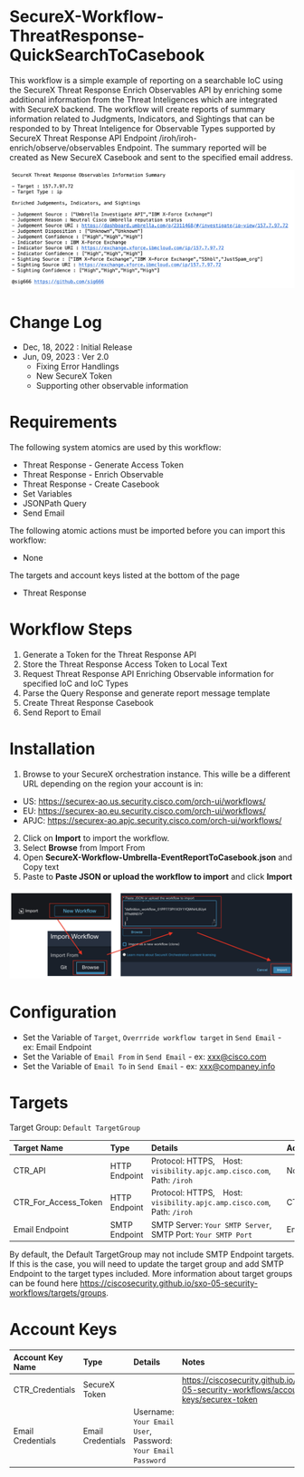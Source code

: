 # SecureX-Workflow-ThreatResponse-QuickSearchToCasebook
This workflow is a simple example of reporting on a searchable IoC using the SecureX Threat Response Enrich Observables API by enriching some additional information from the Threat Inteligences which are integrated with SecureX backend. The workflow will create reports of summary information related to Judgments, Indicators, and Sightings that can be responded to by Threat Inteligence for Observable Types supported by SecureX Threat Response API Endpoint /iroh/iroh-enrich/observe/observables Endpoint. The summary reported will be created as New SecureX Casebook and sent to the specified email address.

![workflow](img/workflow.png "workflow")

# Change Log
- Dec, 18, 2022 : Initial Release
- Jun, 09, 2023 : Ver 2.0
  - Fixing Error Handlings
  - New SecureX Token
  - Supporting other observable information

# Requirements
The following system atomics are used by this workflow:
- Threat Response - Generate Access Token
- Threat Response - Enrich Observable
- Threat Response - Create Casebook
- Set Variables
- JSONPath Query
- Send Email

The following atomic actions must be imported before you can import this workflow:
- None

The targets and account keys listed at the bottom of the page
- Threat Response

# Workflow Steps
1. Generate a Token for the Threat Response API
2. Store the Threat Response Access Token to Local Text
3. Request Threat Response API Enriching Observable information for specified IoC and IoC Types
4. Parse the Query Response and generate report message template
5. Create Threat Response Casebook
6. Send Report to Email

# Installation
1. Browse to your SecureX orchestration instance. This wille be a different URL depending on the region your account is in:
 - US: https://securex-ao.us.security.cisco.com/orch-ui/workflows/
 - EU: https://securex-ao.eu.security.cisco.com/orch-ui/workflows/
 - APJC: https://securex-ao.apjc.security.cisco.com/orch-ui/workflows/
2. Click on **Import** to import the workflow.
3. Select **Browse** from Import From
4. Open **SecureX-Workflow-Umbrella-EventReportToCasebook.json** and Copy text
5. Paste to **Paste JSON or upload the workflow to import** and click **Import**

![install](img/install.png "install")

# Configuration
- Set the Variable of `Target`, `Overrride workflow target` in `Send Email` - ex: Email Endpoint
- Set the Variable of `Email From` in `Send Email` - ex: xxx@cisco.com
- Set the Variable of `Email To` in `Send Email` - ex: xxx@companey.info

# Targets
Target Group: `Default TargetGroup`

|Target Name|Type|Details|Account Keys|Notes|
|:---|:---|:---|:---|:---|
|CTR_API|HTTP Endpoint|Protocol: HTTPS,　Host: `visibility.apjc.amp.cisco.com`,　Path: `/iroh`|None|Created by default|
|CTR_For_Access_Token|HTTP Endpoint|Protocol: HTTPS,　Host: `visibility.apjc.amp.cisco.com`,　Path: `/iroh`|CTR_Credentials|Created by default|
|Email Endpoint|SMTP Endpoint|SMTP Server: `Your SMTP Server`,　SMTP Port: `Your SMTP Port`|Email Credential||

By default, the Default TargetGroup may not include SMTP Endpoint targets. If this is the case, you will need to update the target group and add SMTP Endpoint to the target types included. More information about target groups can be found here https://ciscosecurity.github.io/sxo-05-security-workflows/targets/groups.

# Account Keys
|Account Key Name|Type|Details|Notes|
|:---|:---|:---|:---|
|CTR_Credentials|SecureX Token||https://ciscosecurity.github.io/sxo-05-security-workflows/account-keys/securex-token|
|Email Credentials|Email Credentials|Username: `Your Email User`, Password: `Your Email Password`||
